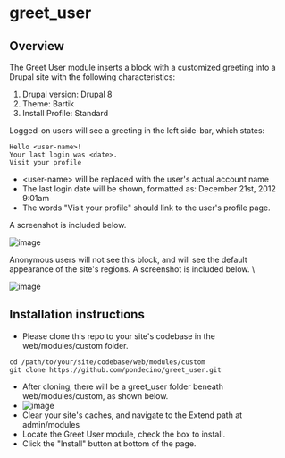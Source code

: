 # greet_user
## Overview

The Greet User module inserts a block with a customized greeting into a Drupal site with the following characteristics:
1. Drupal version: Drupal 8
2. Theme: Bartik
3. Install Profile: Standard

Logged-on users will see a greeting in the left side-bar, which states:
```
Hello <user-name>!
Your last login was <date>.
Visit your profile
```
  
* \<user-name\> will be replaced with the user's actual account name
* The last login date will be shown, formatted as: December 21st, 2012 9:01am
* The words "Visit your profile" should link to the user's profile page.

A screenshot is included below.

![image](https://user-images.githubusercontent.com/61120350/155034672-099fb82d-3b4a-4d88-84c2-bfd81f92bf73.png)

Anonymous users will not see this block, and will see the default appearance of the site's regions. A screenshot is included below. \

![image](https://user-images.githubusercontent.com/61120350/155034885-2c119448-3a08-48e9-81a4-9b9420fb72e4.png)


## Installation instructions
- Please clone this repo to your site's codebase in the web/modules/custom folder.
```
cd /path/to/your/site/codebase/web/modules/custom
git clone https://github.com/pondecino/greet_user.git
```
- After cloning, there will be a greet_user folder beneath web/modules/custom, as shown below.
- ![image](https://user-images.githubusercontent.com/61120350/155035194-993d5ab5-7c33-4ada-80eb-71c2c71d6ffb.png) 
- Clear your site's caches, and navigate to the Extend path at admin/modules
- Locate the Greet User module, check the box to install. 
- Click the "Install" button at bottom of the page.
